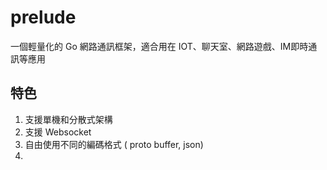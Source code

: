 # prelude
一個輕量化的 Go 網路通訊框架，適合用在 IOT、聊天室、網路遊戲、IM即時通訊等應用

## 特色

1. 支援單機和分散式架構
2. 支援 Websocket
3. 自由使用不同的編碼格式 ( proto buffer, json)
4. 




